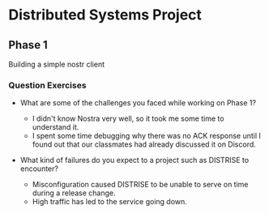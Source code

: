 # Distributed Systems Project 

## Phase 1
Building a simple nostr client

### Question Exercises
- What are some of the challenges you faced while working on Phase 1?
  - I didn't know Nostra very well, so it took me some time to understand it.
  - I spent some time debugging why there was no ACK response until I found out that our classmates had already discussed it on Discord. 


- What kind of failures do you expect to a project such as DISTRISE to encounter?
  - Misconfiguration caused DISTRISE to be unable to serve on time during a release change. 
  - High traffic has led to the service going down.